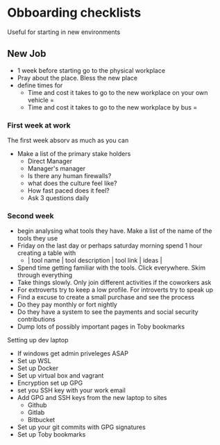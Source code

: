 # Obboarding checklists
Useful for starting in new environments

## New Job
- 1 week before starting go to the physical workplace
- Pray about the place. Bless the new place
- define times for
  - Time and cost it takes to go to the new workplace on your own vehicle = 
  - Time and cost it takes to go to the new workplace by bus = 

### First week at work
The first week absorv as much as you can
- Make a list of the primary stake holders
  - Direct Manager
  - Manager's manager
  - Is there any human firewalls?
  - what does the culture feel like?
  - How fast paced does it feel?
  - Ask 3 questions daily

### Second week
- begin analysing what tools they have. Make a list of the name of the tools they use
- Friday on the last day or perhaps saturday morning spend 1 hour creating a table with
  - | tool name | tool description | tool link | ideas |
- Spend time getting familiar with the tools. Click everywhere. Skim through everything
- Take things slowly. Only join different activities if the coworkers ask
- For extroverts try to keep a low profile. For introverts try to speak up
- Find a excuse to create a small purchase and see the process
- Do they pay monthly or fort nightly
- Do they have a system to see the payments and social security contributions
- Dump lots of possibly important pages in Toby bookmarks

Setting up dev laptop
- If windows get admin priveleges ASAP
- Set up WSL
- Set up Docker
- Set up virtual box and vagrant
- Encryption set up GPG
- set you SSH key with your work email
- Add GPG and SSH keys from the new laptop to sites
  - Github
  - Gitlab
  - Bitbucket
- Set up your git commits with GPG signatures
- Set up Toby bookmarks
